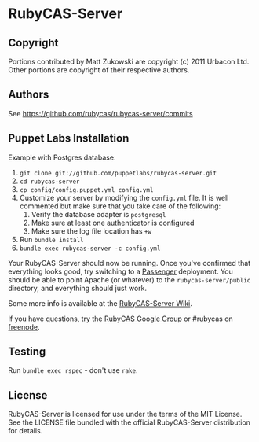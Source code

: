 # RubyCAS-Server

## Copyright

Portions contributed by Matt Zukowski are copyright (c) 2011 Urbacon Ltd.
Other portions are copyright of their respective authors.

## Authors

See https://github.com/rubycas/rubycas-server/commits

## Puppet Labs Installation

Example with Postgres database:

1. `git clone git://github.com/puppetlabs/rubycas-server.git`
2. `cd rubycas-server`
3. `cp config/config.puppet.yml config.yml`
4. Customize your server by modifying the `config.yml` file. It is well commented but make sure that you take care of the following:
    1. Verify the database adapter is `postgresql`
    2. Make sure at least one authenticator is configured
    3. Make sure the log file location has `+w`
5. Run `bundle install`
6. `bundle exec rubycas-server -c config.yml`

Your RubyCAS-Server should now be running. Once you've confirmed that everything looks good, try switching to a [Passenger](http://www.modrails.com/) deployment. You should be able to point Apache (or whatever) to the `rubycas-server/public` directory, and everything should just work.

Some more info is available at the [RubyCAS-Server Wiki](https://github.com/rubycas/rubycas-server/wiki).

If you have questions, try the [RubyCAS Google Group](https://groups.google.com/forum/?fromgroups#!forum/rubycas-server) or #rubycas on [freenode](http://freenode.net).

## Testing

Run `bundle exec rspec` - don't use `rake`.

## License

RubyCAS-Server is licensed for use under the terms of the MIT License.
See the LICENSE file bundled with the official RubyCAS-Server distribution for details.
